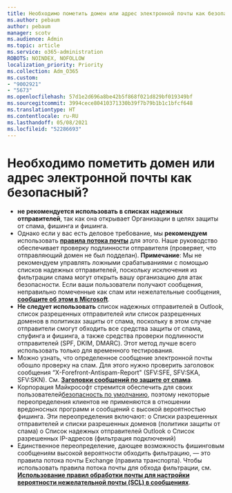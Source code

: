 ```yaml
---
title: Необходимо пометить домен или адрес электронной почты как безопасный?
ms.author: pebaum
author: pebaum
manager: scotv
ms.audience: Admin
ms.topic: article
ms.service: o365-administration
ROBOTS: NOINDEX, NOFOLLOW
localization_priority: Priority
ms.collection: Adm_O365
ms.custom:
- "9002921"
- "5673"
ms.openlocfilehash: 57d1e2d696a8be42b5f868f021d829bf019349bf
ms.sourcegitcommit: 3994cece80410371330b39f7b79b1b1c1bfcf648
ms.translationtype: HT
ms.contentlocale: ru-RU
ms.lasthandoff: 05/08/2021
ms.locfileid: "52286693"
---
```

# <a name="need-to-mark-a-domain-or-email-sender-safe"></a>Необходимо пометить домен или адрес электронной почты как безопасный?

- **не рекомендуется использовать в списках надежных отправителей**, так как она открывает Организации в целях защиты от спама, фишинга и фишинга.
- Однако если у вас есть деловое требование, мы **рекомендуем** использовать **[правила потока почты](https://docs.microsoft.com/microsoft-365/security/office-365-security/create-safe-sender-lists-in-office-365?view=o365-worldwide#recommended-use-mail-flow-rules)** для этого. Наше руководство обеспечивает проверку подлинности отправителя (проверяет, что отправляющий домен не был подделан). **Примечание**: Мы не рекомендуем управлять ложными срабатываниями с помощью списков надежных отправителей, поскольку исключения из фильтрации спама могут открыть вашу организацию для атак безопасности. Если ваши пользователи получают сообщения, неправильно помеченные как спам или нежелательные сообщения, **[сообщите об этом в Microsoft](https://protection.office.com/reportsubmission)**.
- **Не следует использовать** список надежных отправителей в Outlook, список разрешенных отправителей или список разрешенных доменов в политиках защиты от спама, поскольку в этом случае отправители смогут обходить все средства защиты от спама, спуфинга и фишинга, а также средства проверки подлинности отправителей (SPF, DKIM, DMARC). Этот метод лучше всего использовать только для временного тестирования.
- Можно узнать, что определенное сообщение электронной почты обошло проверку на спам. Для этого нужно проверить заголовок сообщения “X-Forefront-Antispam-Report" (SFV:SFE, SFV:SKA, SFV:SKN). См. **[Заголовки сообщений по защите от спама](https://docs.microsoft.com/microsoft-365/security/office-365-security/anti-spam-message-headers)**.
- Корпорация Майкрософт стремится обеспечить для своих пользователей[безопасность по умолчанию](https://docs.microsoft.com/microsoft-365/security/office-365-security/secure-by-default#exceptions), поэтому некоторые переопределения клиентов не применяются в отношении вредоносных программ и сообщений с высокой вероятностью фишинга. Эти переопределения включают: o   Списки разрешенных отправителей и списки разрешенных доменов (политики защиты от спама) o   Список надежных отправителей Outlook o   Список разрешенных IP-адресов (фильтрация подключений) 
- Единственное переопределение, дающее возможность фишинговым сообщениям высокой вероятности обходить фильтрацию, — это правила потока почты Exchange (правила транспорта). Чтобы использовать правила потока почты для обхода фильтрации, см. **[Использование правил обработки почты для настройки вероятности нежелательной почты (SCL) в сообщениях](https://docs.microsoft.com/microsoft-365/security/office-365-security/use-mail-flow-rules-to-set-the-spam-confidence-level-scl-in-messages)**.